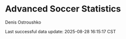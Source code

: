 # Advanced Soccer Statistics
Denis Ostroushko

<!-- gfm -->

Last successful data update: 2025-08-28 16:15:17 CST
